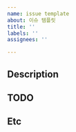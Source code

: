 ```yaml
---
name: issue template
about: 이슈 템플릿
title: ''
labels: ''
assignees: '' 

---
```


## Description

## TODO

## Etc
